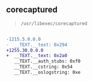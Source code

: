 ## corecaptured

> `/usr/libexec/corecaptured`

```diff

-1215.5.0.0.0
-  __TEXT.__text: 0x294
+1255.30.0.0.0
+  __TEXT.__text: 0x2a0
   __TEXT.__auth_stubs: 0xf0
   __TEXT.__cstring: 0x54
   __TEXT.__oslogstring: 0xe

```
